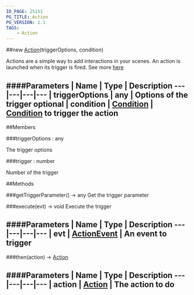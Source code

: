 ```yaml
---
ID_PAGE: 25151
PG_TITLE: Action
PG_VERSION: 2.1
TAGS:
    - Action
---
```

##new [Action](/classes/Action)(triggerOptions, condition)




Actions are a simple way to add interactions in your scenes. An action is launched when its trigger is fired.
See more [here](https://github.com/BabylonJS/Babylon.js/wiki/How-to-use-Actions)






####Parameters
 | Name | Type | Description
---|---|---|---
 | triggerOptions | any | Options of the trigger
optional | condition | [Condition](/classes/Condition) | [Condition](/classes/Condition) to trigger the action
---

##Members

###triggerOptions : any





The trigger options




###trigger : number





Number of the trigger















##Methods

###getTriggerParameter() &rarr; any
Get the trigger parameter








###execute(evt) &rarr; void
Execute the trigger







####Parameters
 | Name | Type | Description
---|---|---|---
 | evt | [ActionEvent](/classes/ActionEvent) | An event to trigger
---

###then(action) &rarr; [Action](/classes/Action)

####Parameters
 | Name | Type | Description
---|---|---|---
 | action | [Action](/classes/Action) | The action to do
---
